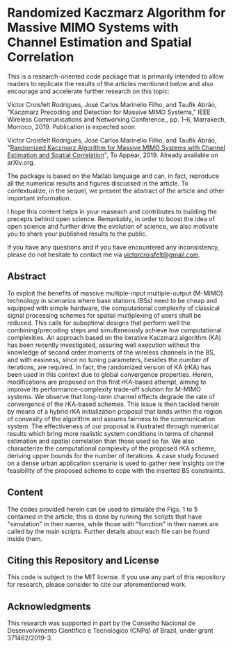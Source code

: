 # Randomized Kaczmarz Algorithm for Massive MIMO Systems with Channel Estimation and Spatial Correlation

This is a research-oriented code package that is primarily intended to allow readers to replicate the results of the articles mentioned below and also encourage and accelerate further research on this topic:

Victor Croisfelt Rodrigues, José Carlos Marinello Filho, and Taufik Abrão, "Kaczmarz Precoding and Detection for Massive MIMO Systems,"
IEEE Wireless Communications and Networking Conference,, pp. 1–6, Marrakech, Morroco, 2019. Publication is expected soon.

Victor Croisfelt Rodrigues, José Carlos Marinello Filho, and Taufik Abrão, "[Randomized Kaczmarz Algorithm for Massive MIMO Systems with Channel Estimation and Spatial Correlation](https://arxiv.org/abs/1904.04376)", To Appear, 2019. Already available on arXiv.org.

The package is based on the Matlab language and can, in fact, reproduce all the numerical results and figures discussed in the article. To contextualize, in the sequel, we present the abstract of the article and other important information.

I hope this content helps in your reaseach and contributes to building the precepts behind open science. Remarkably, in order to boost the idea of open science and further drive the evolution of science, we also motivate you to share your published results to the public.

If you have any questions and if you have encountered any inconsistency, please do not hesitate to contact me via victorcroisfelt@gmail.com.

## Abstract
To exploit the benefits of massive multiple-input multiple-output (M-MIMO) technology in scenarios where base stations (BSs) need to be cheap and equipped with simple hardware, the computational complexity of classical signal processing schemes for spatial multiplexing of users shall be reduced. This calls for suboptimal designs that perform well the combining/precoding steps and simultaneously achieve low computational complexities. An approach based on the iterative Kaczmarz algorithm (KA) has been recently investigated, assuring well execution without the knowledge of second order moments of the wireless channels in the BS, and with easiness, since no tuning parameters, besides the number of iterations, are required. In fact, the randomized version of KA (rKA) has been used in this context due to global convergence properties. Herein, modifications are proposed on this first rKA-based attempt, aiming to improve its performance–complexity trade-off solution for M-MIMO systems. We observe that long-term channel effects degrade the rate of convergence of the rKA-based schemes. This issue is then tackled herein by means of a hybrid rKA initialization proposal that lands within the region of convexity of the algorithm and assures fairness to the communication system. The effectiveness of our proposal is illustrated through numerical results which bring more realistic system conditions in terms of channel estimation and spatial correlation than those used so far. We also characterize the computational complexity of the proposed rKA scheme, deriving upper bounds for the number of iterations. A case study focused on a dense urban application scenario is used to gather new insights on the feasibility of the proposed scheme to cope with the inserted BS constraints.

## Content
The codes provided herein can be used to simulate the Figs. 1 to 5 contained in the article; this is done by running the scripts that have "simulation" in their names, while those with "function" in their names are called by the main scripts. Further details about each file can be found inside them.

## Citing this Repository and License
This code is subject to the MIT license. If you use any part of this repository for research, please consider to cite our aforementioned work.

## Acknowledgments
This research was supported in part by the Conselho Nacional de Desenvolvimento Científico e Tecnológico (CNPq) of Brazil, under grant 371462/2019-3.
